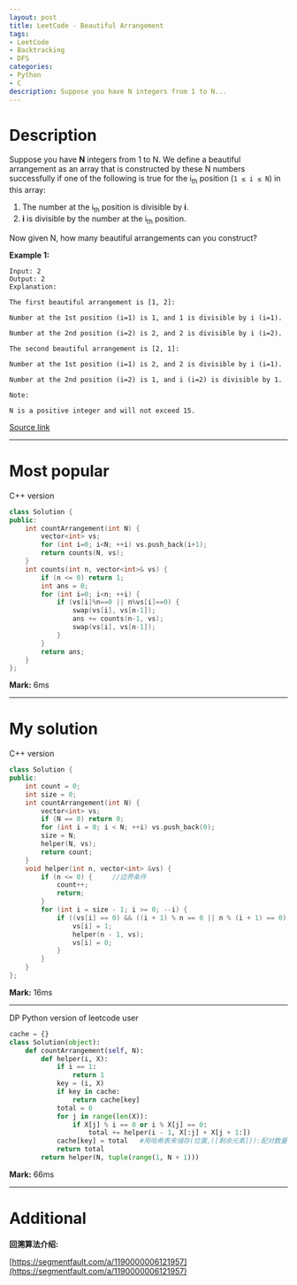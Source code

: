 ```yaml
---
layout: post
title: LeetCode - Beautiful Arrangement
tags:
- LeetCode
- Backtracking
- DFS
categories:
- Python
- C
description: Suppose you have N integers from 1 to N...
---
```



# Description
Suppose you have **N** integers from 1 to N. We define a beautiful arrangement as an array that is constructed by these N numbers successfully if one of the following is true for the i<sub>th</sub> position (`1 ≤ i ≤ N`) in this array:

1. The number at the i<sub>th</sub> position is divisible by **i**.
2. **i** is divisible by the number at the i<sub>th</sub> position.

Now given N, how many beautiful arrangements can you construct?

**Example 1:**

```
Input: 2
Output: 2
Explanation:

The first beautiful arrangement is [1, 2]:

Number at the 1st position (i=1) is 1, and 1 is divisible by i (i=1).

Number at the 2nd position (i=2) is 2, and 2 is divisible by i (i=2).

The second beautiful arrangement is [2, 1]:

Number at the 1st position (i=1) is 2, and 2 is divisible by i (i=1).

Number at the 2nd position (i=2) is 1, and i (i=2) is divisible by 1.

Note:

N is a positive integer and will not exceed 15.
```

[Source link](https://leetcode.com/problems/beautiful-arrangement/#/description)

__________

# Most popular

C++ version

```c++
class Solution {
public:
    int countArrangement(int N) {
        vector<int> vs;
        for (int i=0; i<N; ++i) vs.push_back(i+1);
        return counts(N, vs);
    }
    int counts(int n, vector<int>& vs) {
        if (n <= 0) return 1;
        int ans = 0;
        for (int i=0; i<n; ++i) {
            if (vs[i]%n==0 || n%vs[i]==0) {
                swap(vs[i], vs[n-1]);
                ans += counts(n-1, vs);
                swap(vs[i], vs[n-1]);
            }
        }
        return ans;
    }
};
```

**Mark:** 6ms

__________


# My solution

C++ version

```c++
class Solution {
public:
	int count = 0;
	int size = 0;
	int countArrangement(int N) {
		vector<int> vs;
		if (N == 0) return 0;
		for (int i = 0; i < N; ++i) vs.push_back(0);
		size = N;
		helper(N, vs);
		return count;
	}
	void helper(int n, vector<int> &vs) {
		if (n <= 0) {     //边界条件
			count++;
			return;
		}
		for (int i = size - 1; i >= 0; --i) {
			if ((vs[i] == 0) && ((i + 1) % n == 0 || n % (i + 1) == 0)) {    //剪枝
				vs[i] = 1;
				helper(n - 1, vs);
				vs[i] = 0;
			}
		}
	}
};
```

**Mark:** 16ms

****

DP Python version of leetcode user

```python
cache = {}
class Solution(object):
    def countArrangement(self, N):
        def helper(i, X):
            if i == 1:
                return 1
            key = (i, X)
            if key in cache:
                return cache[key]
            total = 0
            for j in range(len(X)):
                if X[j] % i == 0 or i % X[j] == 0:
                    total += helper(i - 1, X[:j] + X[j + 1:])
            cache[key] = total   #用哈希表来储存(位置,([剩余元素])):配对数量 信息
            return total
        return helper(N, tuple(range(1, N + 1)))
```

**Mark:** 66ms

__________
# Additional

**回溯算法介绍:**

[https://segmentfault.com/a/1190000006121957](https://segmentfault.com/a/1190000006121957)
